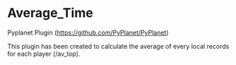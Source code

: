 # Average_Time
Pyplanet Plugin (https://github.com/PyPlanet/PyPlanet)

This plugin has been created to calculate the average of every local records for each player (/av_top). 
